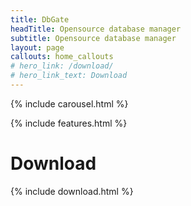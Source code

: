 ```yaml
---
title: DbGate
headTitle: Opensource database manager
subtitle: Opensource database manager
layout: page
callouts: home_callouts
# hero_link: /download/
# hero_link_text: Download
---
```


{% include carousel.html %}

{% include features.html %}

# Download

{% include download.html %}
